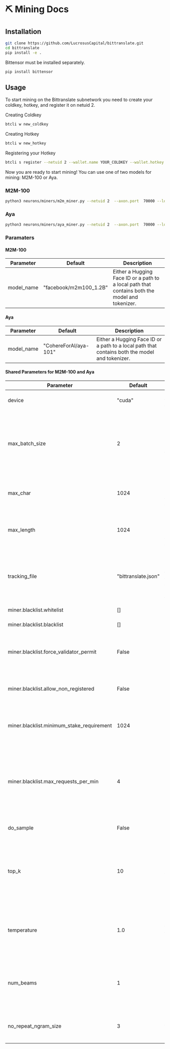 # ⛏️ Mining Docs

## Installation
```bash
git clone https://github.com/LucrosusCapital/bittranslate.git
cd bittranslate
pip install -e . 
```

Bittensor must be installed separately.  

```bash
pip install bittensor
```

## Usage

To start mining on the Bittranslate subnetwork you need to create your coldkey, hotkey, and register it on netuid 2.

Creating Coldkey
```bash
btcli w new_coldkey
```
Creating Hotkey
```bash
btcli w new_hotkey
```
Registering your Hotkey
```bash
btcli s register --netuid 2 --wallet.name YOUR_COLDKEY --wallet.hotkey YOUR_HOTKEY
```
Now you are ready to start mining! You can use one of two models for mining: M2M-100 or Aya. 

### M2M-100
```bash
python3 neurons/miners/m2m_miner.py --netuid 2  --axon.port  70000 --logging.debug
```

### Aya
```bash
python3 neurons/miners/aya_miner.py --netuid 2  --axon.port  70000 --logging.debug
```

### Paramaters

#### M2M-100

| Parameter                                 | Default                | Description                                                                                                    |
|-------------------------------------------|------------------------|----------------------------------------------------------------------------------------------------------------|
| model_name                                | "facebook/m2m100_1.2B" | Either a Hugging Face ID or a path to a local path that contains both the model and tokenizer.                 |

#### Aya

| Parameter                                 | Default                 | Description                                                                                                    |
|-------------------------------------------|-------------------------|----------------------------------------------------------------------------------------------------------------|
| model_name                                | "CohereForAI/aya-101"   | Either a Hugging Face ID or a path to a local path that contains both the model and tokenizer.                 |


#### Shared Parameters for M2M-100 and Aya

| Parameter                                 | Default                | Description                                                                                                    |
|-------------------------------------------|------------------------|----------------------------------------------------------------------------------------------------------------|
| device                                    | "cuda"                 | The device to use for the model.                                                                               |
| max_batch_size                            | 2                      | The maximum allowed batch size (number of source texts) for an incoming request.                               |
| max_char                                  | 1024                   | Maximum allowed characters for source text.                                                                    |
| max_length                                | 1024                   | The token length that source text will be truncated to.                                                        |
| tracking_file                             | "bittranslate.json"    | File to output source texts and translated texts to, in JSON format                                            |
| miner.blacklist.whitelist                 | []                     | Whitelisted keys                                                                                               |
| miner.blacklist.blacklist                 | []                     | Blacklisted keys                                                                                               |
| miner.blacklist.force_validator_permit    | False                  | If True, requests not from validators  will be blacklisted                                                     |
| miner.blacklist.allow_non_registered      | False                  | If True, allow non-registered hotkeys to mine                                                                  |
| miner.blacklist.minimum_stake_requirement | 1024                   | Minimum stake required for a hotkey to avoid being blacklisted                                                 |
| miner.blacklist.max_requests_per_min      | 4                      | The maximum allowed requests a validator can send to a miner per minute before getting blacklisted.            |
| do_sample                                 | False                  | If true, sampling is used.                                                                                     |
| top_k                                     | 10                     | Number of highest probability words to consider for each generation (when do_sample is True).                  |
| temperature                               | 1.0                    | How likely low-probability tokens are to be selected (if do_sample is True).                                   |
| num_beams                                 | 1                      | Number of beams for beam search. Default is  1`, meaning no beam search.                                       |
| no_repeat_ngram_size                      | 3                      | Prevents n-grams of the given value from repeating                                                             |


